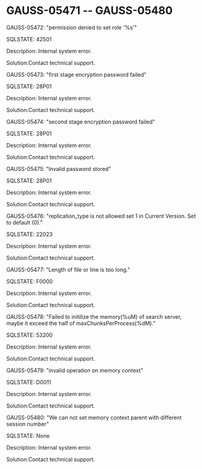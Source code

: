 # GAUSS-05471 -- GAUSS-05480<a name="EN-US_TOPIC_0302073458"></a>

GAUSS-05472: "permission denied to set role '%s'"

SQLSTATE: 42501

Description: Internal system error.

Solution:Contact technical support.

GAUSS-05473: "first stage encryption password failed"

SQLSTATE: 28P01

Description: Internal system error.

Solution:Contact technical support.

GAUSS-05474: "second stage encryption password failed"

SQLSTATE: 28P01

Description: Internal system error.

Solution:Contact technical support.

GAUSS-05475: "Invalid password stored"

SQLSTATE: 28P01

Description: Internal system error.

Solution:Contact technical support.

GAUSS-05476: "replication\_type is not allowed set 1 in Current Version. Set to default \(0\)."

SQLSTATE: 22023

Description: Internal system error.

Solution:Contact technical support.

GAUSS-05477: "Length of file or line is too long."

SQLSTATE: F0000

Description: Internal system error.

Solution:Contact technical support.

GAUSS-05478: "Failed to initilize the memory\(%uM\) of search server, maybe it exceed the half of maxChunksPerProcess\(%dM\)."

SQLSTATE: 53200

Description: Internal system error.

Solution:Contact technical support.

GAUSS-05479: "invalid operation on memory context"

SQLSTATE: D0011

Description: Internal system error.

Solution:Contact technical support.

GAUSS-05480: "We can not set memory context parent with different session number"

SQLSTATE: None

Description: Internal system error.

Solution:Contact technical support.

